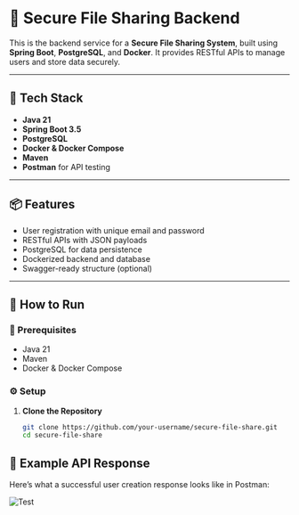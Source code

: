 # 🔐 Secure File Sharing Backend

This is the backend service for a **Secure File Sharing System**, built using **Spring Boot**, **PostgreSQL**, and **Docker**. It provides RESTful APIs to manage users and store data securely.

---

## 🚀 Tech Stack

- **Java 21**
- **Spring Boot 3.5**
- **PostgreSQL**
- **Docker & Docker Compose**
- **Maven**
- **Postman** for API testing

---

## 📦 Features

- User registration with unique email and password
- RESTful APIs with JSON payloads
- PostgreSQL for data persistence
- Dockerized backend and database
- Swagger-ready structure (optional)

---

## 🧰 How to Run

### 🔧 Prerequisites
- Java 21
- Maven
- Docker & Docker Compose

### ⚙️ Setup

1. **Clone the Repository**
   ```bash
   git clone https://github.com/your-username/secure-file-share.git
   cd secure-file-share


## 🧪 Example API Response

Here’s what a successful user creation response looks like in Postman:

![Test](./assets/screenshot1.png)
